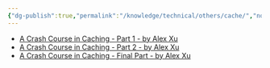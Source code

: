 ```yaml
---
{"dg-publish":true,"permalink":"/knowledge/technical/others/cache/","noteIcon":""}
---
```



- [A Crash Course in Caching - Part 1 - by Alex Xu](https://blog.bytebytego.com/p/a-crash-course-in-caching-part-1)
- [A Crash Course in Caching - Part 2 - by Alex Xu](https://blog.bytebytego.com/p/a-crash-course-in-caching-part-2)
- [A Crash Course in Caching - Final Part - by Alex Xu](https://blog.bytebytego.com/p/a-crash-course-in-caching-final-part)